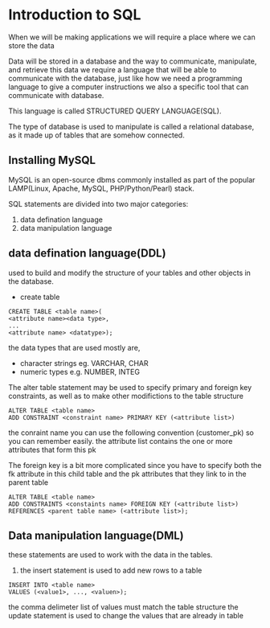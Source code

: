 # Introduction to SQL 

When we will be making applications we will require a place where we can store the data

Data will be stored in a database and the way to communicate, manipulate, and retrieve this data we require a language
that will be able to communicate with the database, just like how we need a programming language to give a computer instructions we also a specific tool that can communicate with database.

This language is called STRUCTURED QUERY LANGUAGE(SQL). 

The type of database is used to manipulate is called a relational database, as it made up of tables that are somehow connected.

## Installing MySQL
MySQL is an open-source dbms commonly installed as part of the popular LAMP(Linux, Apache, MySQL, PHP/Python/Pearl) stack. 

SQL statements are divided into two major categories:
1. data defination language
1. data manipulation language

## data defination language(DDL)
used to build and modify the structure of your tables and other objects in the database.
- create table
```
CREATE TABLE <table name>(
<attribute name><data type>,
...
<attribute name> <datatype>);
```
the data types that are used mostly are,
- character strings eg. VARCHAR, CHAR
- numeric types e.g. NUMBER, INTEG

The alter table statement may be used to specify primary and foreign key constraints, as well as to make other modifictions to the table structure
```
ALTER TABLE <table name>
ADD CONSTRAINT <constraint name> PRIMARY KEY (<attribute list>)
```
the conraint name you can use the following convention (customer_pk)
so you can remember easily. the attribute list contains the one or more attributes that form this pk

The foreign key is a bit more complicated since you have to specify both the fk attribute in this child table and the pk attributes that they link to in the parent table

```
ALTER TABLE <table name>
ADD CONSTRAINTS <constaints name> FOREIGN KEY (<attribute list>)
REFERENCES <parent table name> (<attribute list>);
```

## Data manipulation language(DML)
these statements are used to work with the data in the tables. 
1. the insert statement is used to add new rows to a table
```
INSERT INTO <table name>
VALUES (<value1>, ..., <valuen>);
```
the comma delimeter list of values must match the table structure 
the update statement is used to change the values that are already in table


